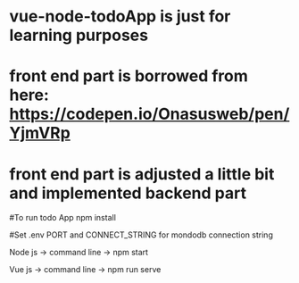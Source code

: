 # vue-node-todoApp is just for learning purposes
# front end part is borrowed from here: https://codepen.io/Onasusweb/pen/YjmVRp
# front end part is adjusted a little bit and implemented backend part

#To run todo App
npm install

#Set .env PORT and CONNECT_STRING for mondodb connection string

Node js -> command line -> npm start

Vue js -> command line -> npm run serve
